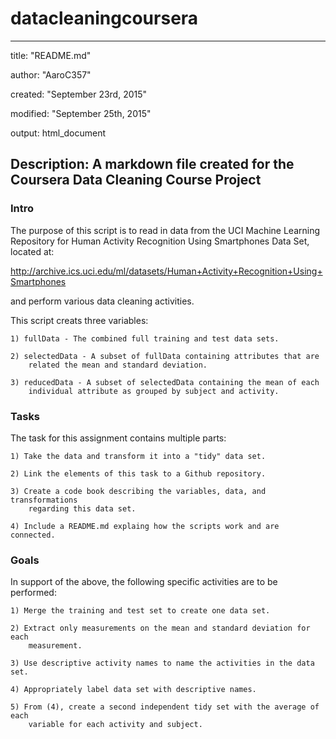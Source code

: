 # datacleaningcoursera

---
title:  "README.md"

author: "AaroC357"

created:  "September 23rd, 2015"

modified: "September 25th, 2015"

output: html_document

Description: A markdown file created for the Coursera Data Cleaning Course Project
---

### Intro

The purpose of this script is to read in data from the UCI Machine Learning
Repository for Human Activity Recognition Using Smartphones Data Set, located at: 

http://archive.ics.uci.edu/ml/datasets/Human+Activity+Recognition+Using+Smartphones

and perform various data cleaning activities.

This script creats three variables:

    1) fullData - The combined full training and test data sets.

    2) selectedData - A subset of fullData containing attributes that are
        related the mean and standard deviation.

    3) reducedData - A subset of selectedData containing the mean of each
        individual attribute as grouped by subject and activity.

### Tasks
The task for this assignment contains multiple parts:

    1) Take the data and transform it into a "tidy" data set.

    2) Link the elements of this task to a Github repository.

    3) Create a code book describing the variables, data, and transformations 
        regarding this data set.

    4) Include a README.md explaing how the scripts work and are connected.

### Goals
In support of the above, the following specific activities are to be performed:

    1) Merge the training and test set to create one data set.

    2) Extract only measurements on the mean and standard deviation for each 
        measurement.

    3) Use descriptive activity names to name the activities in the data set.

    4) Appropriately label data set with descriptive names.

    5) From (4), create a second independent tidy set with the average of each 
        variable for each activity and subject.
